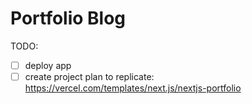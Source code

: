 # Portfolio Blog

TODO:
* [ ] deploy app
* [ ] create project plan to replicate: https://vercel.com/templates/next.js/nextjs-portfolio
